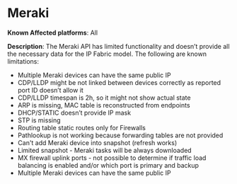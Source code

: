 # Meraki

**Known Affected platforms**: All

**Description**: The Meraki API has limited functionality and doesn’t
provide all the necessary data for the IP Fabric model. The following are known limitations:

* Multiple Meraki devices can have the same public IP
* CDP/LLDP might be not linked between devices correctly as reported port ID doesn’t allow it
* CDP/LLDP timespan is 2h, so it might not show actual state
* ARP is missing, MAC table is reconstructed from endpoints
* DHCP/STATIC doesn’t provide IP mask
* STP is missing
* Routing table static routes only for Firewalls
* Pathlookup is not working because forwarding tables are not provided
* Can't add Meraki device into snapshot (refresh works)
* Limited snapshot - Meraki tasks will be always downloaded
* MX firewall uplink ports - not possible to determine if traffic load balancing is enabled and/or which port is primary and backup
* Multiple Meraki devices can have the same public IP
